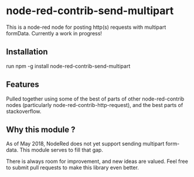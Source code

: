 # node-red-contrib-send-multipart
This is a node-red node for posting http(s) requests with multipart formData. Currently a work in progress!

## Installation
run npm -g install node-red-contrib-send-multipart

<!-- [![npm package](https://nodei.co/npm/node-red-contrib-http-request.png?downloads=true&downloadRank=true&stars=true)](https://nodei.co/npm/node-red-contrib-http-request/) -->

## Features
Pulled together using some of the best of parts of other node-red-contrib nodes (particularly node-red-contrib-http-request), and the best parts of stackoverflow.

## Why this module ?
As of May 2018, NodeRed does not yet support sending multipart form-data.  This module serves to fill that gap.

There is always room for improvement, and new ideas are valued.  Feel free to submit pull requests to make this library even better.
